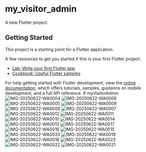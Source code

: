 # my_visitor_admin

A new Flutter project.

## Getting Started

This project is a starting point for a Flutter application.

A few resources to get you started if this is your first Flutter project:

- [Lab: Write your first Flutter app](https://docs.flutter.dev/get-started/codelab)
- [Cookbook: Useful Flutter samples](https://docs.flutter.dev/cookbook)

For help getting started with Flutter development, view the
[online documentation](https://docs.flutter.dev/), which offers tutorials,
samples, guidance on mobile development, and a full API reference.
#   m y V i s i t o r A d m i n 
 
 ![IMG-20250622-WA0004](https://github.com/user-attachments/assets/96dc50fb-01e8-4f6a-bb38-0bb4b80135be)
![IMG-20250622-WA0006](https://github.com/user-attachments/assets/1c079fcf-0eab-4644-8430-dbfab8f6a91b)
![IMG-20250622-WA0005](https://github.com/user-attachments/assets/59ea8e7e-933a-40d2-bcac-9008247754f9)
![IMG-20250622-WA0009](https://github.com/user-attachments/assets/0eba2fbd-a6e1-48ce-8beb-be619313fb35)
![IMG-20250622-WA0008](https://github.com/user-attachments/assets/0550fb63-965e-4bdb-a8fc-26f1211254d4)
![IMG-20250622-WA0007](https://github.com/user-attachments/assets/01a464f3-5989-4090-8e9b-f4ff0572c76b)
![IMG-20250622-WA0012](https://github.com/user-attachments/assets/9e6cecda-0f7f-4e8f-aeb4-574a9795ee8d)
![IMG-20250622-WA0011](https://github.com/user-attachments/assets/f314861d-7f26-4429-8480-ac31403510de)
![IMG-20250622-WA0010](https://github.com/user-attachments/assets/54769cc4-18ed-4dbe-810d-707935b92b84)
![IMG-20250622-WA0014](https://github.com/user-attachments/assets/2ce38689-380e-4df6-bef1-2b42a8a973e1)
![IMG-20250622-WA0013](https://github.com/user-attachments/assets/2d927545-e1ee-4ffb-81f2-93fdcd20c540)
![IMG-20250622-WA0017](https://github.com/user-attachments/assets/10cf4dee-5140-4d86-88c3-d16a2f764eed)
![IMG-20250622-WA0016](https://github.com/user-attachments/assets/12c78ffe-ea4f-4915-b7ae-fd367169ae0e)
![IMG-20250622-WA0015](https://github.com/user-attachments/assets/91b10e30-38da-4e14-a101-2ac6a31d9b2e)
![IMG-20250622-WA0020](https://github.com/user-attachments/assets/a5c4800f-6caf-482f-a97a-9327da593b3a)
![IMG-20250622-WA0019](https://github.com/user-attachments/assets/e7a8a2a5-2fb3-420a-afc9-cd637f0bdc54)
![IMG-20250622-WA0018](https://github.com/user-attachments/assets/437c4a68-3ce4-4c73-be5d-de573f50ac4c)
![IMG-20250622-WA0023](https://github.com/user-attachments/assets/767c5790-4396-4d16-a86b-70322bed2100)
![IMG-20250622-WA0022](https://github.com/user-attachments/assets/c679cdda-8db2-4fa0-907c-c76ebd5e5150)
![IMG-20250622-WA0021](https://github.com/user-attachments/assets/fdeb147d-0bd9-4611-b09b-088412310d4f)
